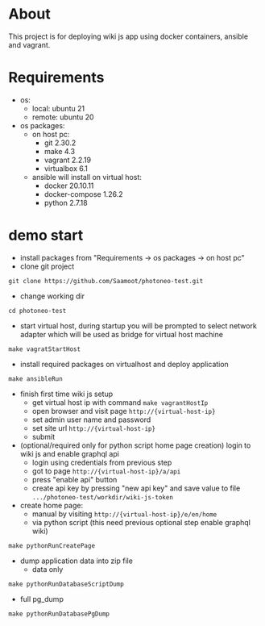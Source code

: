 # About
This project is for deploying wiki js app using docker containers, ansible and vagrant.

# Requirements
- os: 
  - local: ubuntu 21
  - remote: ubuntu 20
- os packages:
  - on host pc:
    - git 2.30.2 
    - make 4.3
    - vagrant 2.2.19
    - virtualbox 6.1
  - ansible will install on virtual host:
    - docker 20.10.11
    - docker-compose 1.26.2
    - python 2.7.18

# demo start
- install packages from "Requirements -> os packages -> on host pc"
- clone git project
```shell
git clone https://github.com/Saamoot/photoneo-test.git
```
- change working dir
```shell
cd photoneo-test
```
- start virtual host, during startup you will be prompted to select network adapter which will be used as bridge
  for virtual host machine
```shell
make vagratStartHost
```
- install required packages on virtualhost and deploy application
```shell
make ansibleRun
```
- finish first time wiki js setup
  - get virtual host ip with command `make vagrantHostIp`
  - open browser and visit page `http://{virtual-host-ip}`
  - set admin user name and password
  - set site url `http://{virtual-host-ip}`
  - submit
- (optional/required only for python script home page creation) login to wiki js and enable graphql api
  - login using credentials from previous step
  - got to page `http://{virtual-host-ip}/a/api`
  - press "enable api" button
  - create api key by pressing "new api key" and save value to file `.../photoneo-test/workdir/wiki-js-token`
- create home page:
  - manual by visiting `http://{virtual-host-ip}/e/en/home`
  - via python script (this need previous optional step enable graphql wiki)
```shell
make pythonRunCreatePage
```
- dump application data into zip file
  - data only
```shell
make pythonRunDatabaseScriptDump
```
  - full pg_dump
```shell
make pythonRunDatabasePgDump
```